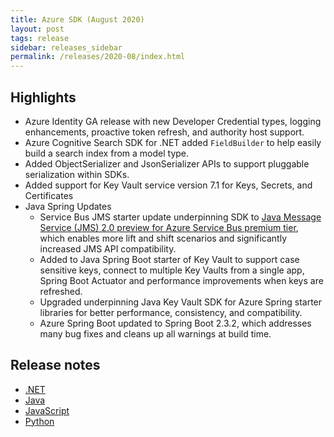 ```yaml
---
title: Azure SDK (August 2020)
layout: post
tags: release
sidebar: releases_sidebar
permalink: /releases/2020-08/index.html
---
```


## Highlights

* Azure Identity GA release with new Developer Credential types, logging enhancements, proactive token refresh, and authority host support.
* Azure Cognitive Search SDK for .NET added `FieldBuilder` to help easily build a search index from a model type.
* Added ObjectSerializer and JsonSerializer APIs to support pluggable serialization within SDKs.
* Added support for Key Vault service version 7.1 for Keys, Secrets, and Certificates
* Java Spring Updates
   - Service Bus JMS starter update underpinning SDK to [Java Message Service (JMS) 2.0 preview for Azure Service Bus premium tier](https://azure.microsoft.com/blog/announcing-preview-of-java-message-service-2-over-amqp-on-azure-service-bus/), which enables more lift and shift scenarios and significantly increased JMS API compatibility.
   - Added to Java Spring Boot starter of Key Vault to support case sensitive keys, connect to multiple Key Vaults from a single app, Spring Boot Actuator and performance improvements when keys are refreshed.
   - Upgraded underpinning Java Key Vault SDK for Azure Spring starter libraries for better performance, consistency, and compatibility.
   - Azure Spring Boot updated to Spring Boot 2.3.2, which addresses many bug fixes and cleans up all warnings at build time.

## Release notes

* [.NET](dotnet.md)
* [Java](java.md)
* [JavaScript](js.md)
* [Python](python.md)